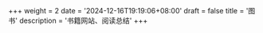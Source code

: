 +++
weight = 2
date = '2024-12-16T19:19:06+08:00'
draft = false
title = '图书'
description = '书籍网站、阅读总结'
+++

